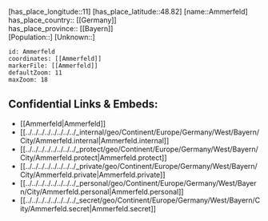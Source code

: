 ﻿---
location: [48.82,11] 
mapzoom: [7,12] 
mapmarker: city 
type: City
tags:
- geo/City


SpocWebEntityId: 28803
isDeleted: false
confidential: public

---
[has_place_longitude::11] 
[has_place_latitude::48.82] 
[name::Ammerfeld] 
has_place_country:: [[Germany]]  
has_place_province:: [[Bayern]]  
[Population::] 
[Unknown::] 


```leaflet
id: Ammerfeld
coordinates: [[Ammerfeld]] 
markerFile: [[Ammerfeld]] 
defaultZoom: 11 
maxZoom: 18
```


## Confidential Links & Embeds: 
- [[Ammerfeld|Ammerfeld]]  
- [[../../../../../../../../_internal/geo/Continent/Europe/Germany/West/Bayern/City/Ammerfeld.internal|Ammerfeld.internal]] 
- [[../../../../../../../../_protect/geo/Continent/Europe/Germany/West/Bayern/City/Ammerfeld.protect|Ammerfeld.protect]] 
- [[../../../../../../../../_private/geo/Continent/Europe/Germany/West/Bayern/City/Ammerfeld.private|Ammerfeld.private]] 
- [[../../../../../../../../_personal/geo/Continent/Europe/Germany/West/Bayern/City/Ammerfeld.personal|Ammerfeld.personal]] 
- [[../../../../../../../../_secret/geo/Continent/Europe/Germany/West/Bayern/City/Ammerfeld.secret|Ammerfeld.secret]] 

